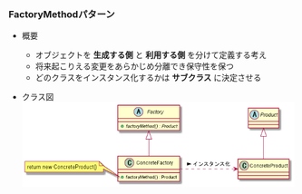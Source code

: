 ﻿### FactoryMethodパターン

* 概要
  - オブジェクトを __生成する側__ と __利用する側__ を分けて定義する考え
  - 将来起こりえる変更をあらかじめ分離でき保守性を保つ
  - どのクラスをインスタンス化するかは __サブクラス__ に決定させる

* クラス図
![クラス図](img/class/class.png)